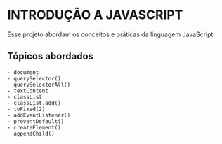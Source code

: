 # INTRODUÇÃO A JAVASCRIPT

Esse projeto abordam os conceitos e práticas da linguagem JavaScript.

## Tópicos abordados

    - document
    - querySelector()
    - querySelectorAll()
    - textContent
    - classList
    - classList.add()
    - toFixed(2)
    - addEventListener()
    - preventDefault()
    - createElement()
    - appendChild()

